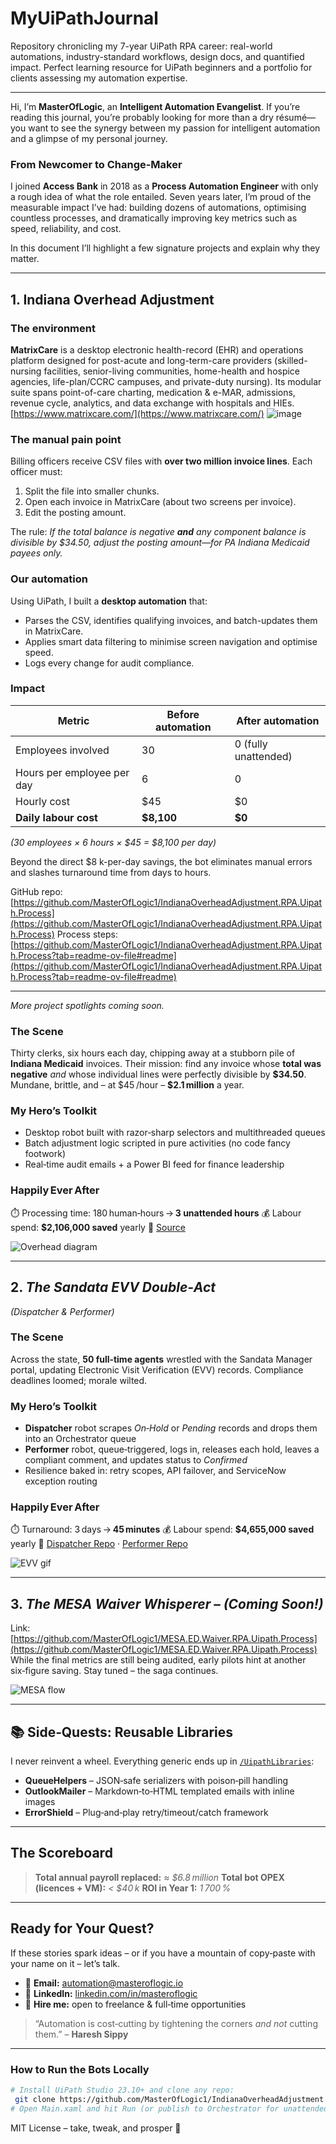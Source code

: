 # MyUiPathJournal
Repository chronicling my 7-year UiPath RPA career: real-world automations, industry-standard workflows, design docs, and quantified impact. Perfect learning resource for UiPath beginners and a portfolio for clients assessing my automation expertise.

---

Hi, I’m **MasterOfLogic**, an **Intelligent Automation Evangelist**.
If you’re reading this journal, you’re probably looking for more than a dry résumé—you want to see the synergy between my passion for intelligent automation and a glimpse of my personal journey.

### From Newcomer to Change-Maker

I joined **Access Bank** in 2018 as a **Process Automation Engineer** with only a rough idea of what the role entailed. Seven years later, I’m proud of the measurable impact I’ve had: building dozens of automations, optimising countless processes, and dramatically improving key metrics such as speed, reliability, and cost.

In this document I’ll highlight a few signature projects and explain why they matter.

---

## 1. Indiana Overhead Adjustment

### The environment

**MatrixCare** is a desktop electronic health-record (EHR) and operations platform designed for post-acute and long-term-care providers (skilled-nursing facilities, senior-living communities, home-health and hospice agencies, life-plan/CCRC campuses, and private-duty nursing). Its modular suite spans point-of-care charting, medication & e-MAR, admissions, revenue cycle, analytics, and data exchange with hospitals and HIEs.
[https://www.matrixcare.com/](https://www.matrixcare.com/)
![image](https://github.com/user-attachments/assets/d7896ff4-aff4-4bbc-b7d5-19e3c4026ad8)

### The manual pain point

Billing officers receive CSV files with **over two million invoice lines**. Each officer must:

1. Split the file into smaller chunks.
2. Open each invoice in MatrixCare (about two screens per invoice).
3. Edit the posting amount.

The rule: *If the total balance is negative **and** any component balance is divisible by \$34.50, adjust the posting amount—for PA Indiana Medicaid payees only.*

### Our automation

Using UiPath, I built a **desktop automation** that:

* Parses the CSV, identifies qualifying invoices, and batch-updates them in MatrixCare.
* Applies smart data filtering to minimise screen navigation and optimise speed.
* Logs every change for audit compliance.

### Impact

| Metric                     | Before automation | After automation     |
| -------------------------- | ----------------- | -------------------- |
| Employees involved         | 30                | 0 (fully unattended) |
| Hours per employee per day | 6                 | 0                    |
| Hourly cost                | \$45              | \$0                  |
| **Daily labour cost**      | **\$8,100**       | **\$0**              |

*(30 employees × 6 hours × \$45 = \$8,100 per day)*

Beyond the direct \$8 k-per-day savings, the bot eliminates manual errors and slashes turnaround time from days to hours.

GitHub repo: [https://github.com/MasterOfLogic1/IndianaOverheadAdjustment.RPA.Uipath.Process](https://github.com/MasterOfLogic1/IndianaOverheadAdjustment.RPA.Uipath.Process)
Process steps: [https://github.com/MasterOfLogic1/IndianaOverheadAdjustment.RPA.Uipath.Process?tab=readme-ov-file#readme](https://github.com/MasterOfLogic1/IndianaOverheadAdjustment.RPA.Uipath.Process?tab=readme-ov-file#readme)

---

*More project spotlights coming soon.*

### The Scene

Thirty clerks, six hours each day, chipping away at a stubborn pile of **Indiana Medicaid** invoices.  Their mission: find any invoice whose **total was negative** *and* whose individual lines were perfectly divisible by **\$34.50**.  Mundane, brittle, and – at \$45 /hour – **\$2.1 million** a year.

### My Hero’s Toolkit

* Desktop robot built with razor‑sharp selectors and multithreaded queues
* Batch adjustment logic scripted in pure activities (no code fancy footwork)
* Real‑time audit emails + a Power BI feed for finance leadership

### Happily Ever After

⏱️ Processing time: 180 human‑hours → **3 unattended hours**
💰 Labour spend: **\$2,106,000 saved** yearly
🔗 [Source](https://github.com/MasterOfLogic1/IndianaOverheadAdjustment.RPA.Uipath.Process)

![Overhead diagram](docs/images/overhead_adjustment_flow.png)

---

## 2. *The Sandata EVV Double‑Act*

*(Dispatcher & Performer)*

### The Scene

Across the state, **50 full‑time agents** wrestled with the Sandata Manager portal, updating Electronic Visit Verification (EVV) records.  Compliance deadlines loomed; morale wilted.

### My Hero’s Toolkit

* **Dispatcher** robot scrapes *On‑Hold* or *Pending* records and drops them into an Orchestrator queue
* **Performer** robot, queue‑triggered, logs in, releases each hold, leaves a compliant comment, and updates status to *Confirmed*
* Resilience baked in: retry scopes, API failover, and ServiceNow exception routing

### Happily Ever After

⏱️ Turnaround: 3 days → **45 minutes**
💰 Labour spend: **\$4,655,000 saved** yearly
🔗 [Dispatcher Repo](https://github.com/MasterOfLogic1/SandataEvvReportDispatcher.RPA.Uipath.Process) · [Performer Repo](https://github.com/MasterOfLogic1/SandataEvvReportPerformer.RPA.Uipath.Process)

![EVV gif](docs/images/sandata_evv.gif)

---

## 3. *The MESA Waiver Whisperer* – *(Coming Soon!)*

Link: [https://github.com/MasterOfLogic1/MESA.ED.Waiver.RPA.Uipath.Process](https://github.com/MasterOfLogic1/MESA.ED.Waiver.RPA.Uipath.Process)
While the final metrics are still being audited, early pilots hint at another six‑figure saving.  Stay tuned – the saga continues.

![MESA flow](docs/images/mesa_waiver.png)

---

## 📚 Side‑Quests: Reusable Libraries

I never reinvent a wheel.  Everything generic ends up in [`/UipathLibraries`](https://github.com/MasterOfLogic1/UipathLibraries):

* **QueueHelpers** – JSON‑safe serializers with poison‑pill handling
* **OutlookMailer** – Markdown‑to‑HTML templated emails with inline images
* **ErrorShield** – Plug‑and‑play retry/timeout/catch framework

---

## The Scoreboard

> **Total annual payroll replaced:** *≈ \$6.8 million*
> **Total bot OPEX (licences + VM):** *< \$40 k*
> **ROI in Year 1:** *1 700 %*

---

## Ready for Your Quest?

If these stories spark ideas – or if you have a mountain of copy‑paste with your name on it – let’s talk.

* 💌 **Email:** [automation@masteroflogic.io](mailto:automation@masteroflogic.io)
* 💼 **LinkedIn:** [linkedin.com/in/masteroflogic](https://www.linkedin.com/in/masteroflogic)
* 🚀 **Hire me:** open to freelance & full‑time opportunities

> “Automation is cost‑cutting by tightening the corners *and not* cutting them.” – **Haresh Sippy**

---

### How to Run the Bots Locally

```bash
# Install UiPath Studio 23.10+ and clone any repo:
 git clone https://github.com/MasterOfLogic1/IndianaOverheadAdjustment.RPA.Uipath.Process
# Open Main.xaml and hit Run (or publish to Orchestrator for unattended magic)
```

MIT License – take, tweak, and prosper 🎉

